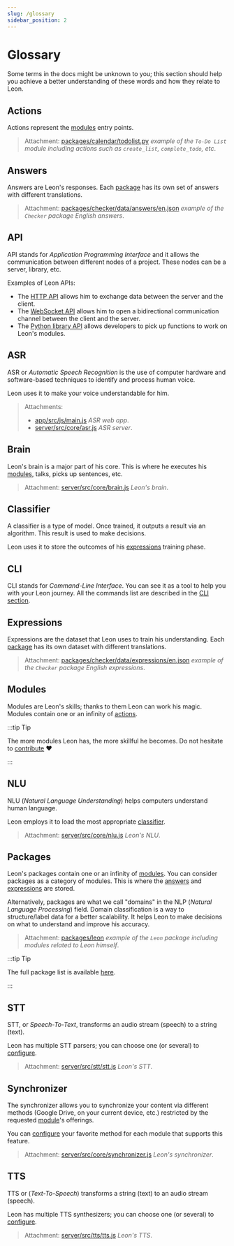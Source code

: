 ```yaml
---
slug: /glossary
sidebar_position: 2
---
```


# Glossary

Some terms in the docs might be unknown to you; this section should help you achieve a better understanding of these words and how they relate to Leon.

## Actions

Actions represent the [modules](/glossary#modules) entry points.
> Attachment: [packages/calendar/todolist.py](https://github.com/leon-ai/leon/tree/master/packages/calendar/todolist.py) *example of the `To-Do List` module including actions such as `create_list`, `complete_todo`, etc*.

## Answers

Answers are Leon's responses.
Each [package](/glossary#packages) has its own set of answers with different translations.

> Attachment: [packages/checker/data/answers/en.json](https://github.com/leon-ai/leon/blob/master/packages/checker/data/answers/en.json) *example of the `Checker` package English answers*.

## API

API stands for *Application Programming Interface* and it allows the communication between different nodes of a project. These nodes can be a server, library, etc.

Examples of Leon APIs:
- The [HTTP API](https://github.com/leon-ai/leon/tree/master/server/src/api) allows him to exchange data between the server and the client.
- The [WebSocket API](https://github.com/leon-ai/leon/blob/master/server/src/core/server.js) allows him to open a bidirectional communication channel between the client and the server.
- The [Python library API](https://github.com/leon-ai/leon/blob/master/bridges/python/utils.py) allows developers to pick up functions to work on Leon's modules.

## ASR

ASR or *Automatic Speech Recognition* is the use of computer hardware and software-based techniques to identify and process human voice.

Leon uses it to make your voice understandable for him.

> Attachments:
> - [app/src/js/main.js](https://github.com/leon-ai/leon/blob/master/app/src/js/main.js) *ASR web app*.
> - [server/src/core/asr.js](https://github.com/leon-ai/leon/blob/master/server/src/core/asr.js) *ASR server*.

## Brain

Leon's brain is a major part of his core. This is where he executes his [modules](/glossary#modules), talks, picks up sentences, etc.

> Attachment: [server/src/core/brain.js](https://github.com/leon-ai/leon/blob/master/server/src/core/brain.js) *Leon's brain*.

## Classifier

A classifier is a type of model. Once trained, it outputs a result via an algorithm.
This result is used to make decisions.

Leon uses it to store the outcomes of his [expressions](/glossary#expressions) training phase.

## CLI

CLI stands for *Command-Line Interface*. You can see it as a tool to help you with your Leon journey.
All the commands list are described in the [CLI section](/cli).

## Expressions

Expressions are the dataset that Leon uses to train his understanding.
Each [package](/glossary#packages) has its own dataset with different translations.

> Attachment: [packages/checker/data/expressions/en.json](https://github.com/leon-ai/leon/blob/master/packages/checker/data/expressions/en.json) *example of the `Checker` package English expressions*.

## Modules

Modules are Leon's skills; thanks to them Leon can work his magic. Modules contain one or an infinity of [actions](/glossary#actions).

:::tip Tip

The more modules Leon has, the more skillful he becomes.
Do not hesitate to [contribute](https://github.com/leon-ai/leon/blob/master/.github/CONTRIBUTING.md) ❤️

:::

## NLU

NLU (*Natural Language Understanding*) helps computers understand human language.

Leon employs it to load the most appropriate [classifier](/glossary#classifier).
> Attachment: [server/src/core/nlu.js](https://github.com/leon-ai/leon/blob/master/server/src/core/nlu.js) *Leon's NLU*.

## Packages

Leon's packages contain one or an infinity of [modules](/glossary#modules). You can consider packages as a category of modules. This is where the [answers](/glossary#answers) and [expressions](/glossary#expressions) are stored.

Alternatively, packages are what we call "domains" in the NLP (*Natural Language Processing*) field. Domain classification is a way to structure/label data for a better scalability. It helps Leon to make decisions on what to understand and improve his accuracy.

> Attachment: [packages/leon](https://github.com/leon-ai/leon/tree/master/packages/leon) *example of the `Leon` package including modules related to Leon himself*.

:::tip Tip

The full package list is available [here](https://github.com/leon-ai/leon/tree/master/packages).

:::

## STT

STT, or *Speech-To-Text*, transforms an audio stream (speech) to a string (text).

Leon has multiple STT parsers; you can choose one (or several) to [configure](/configuration#voice).

> Attachment: [server/src/stt/stt.js](https://github.com/leon-ai/leon/blob/master/server/src/stt/stt.js) *Leon's STT*.

## Synchronizer

The synchronizer allows you to synchronize your content via different methods (Google Drive, on your current device, etc.)
restricted by the requested [module](/glossary#modules)'s offerings.

You can [configure](/configuration#synchronizer) your favorite method for each module that supports this feature.

> Attachment: [server/src/core/synchronizer.js](https://github.com/leon-ai/leon/blob/master/server/src/core/synchronizer.js) *Leon's synchronizer*.

## TTS

TTS or (*Text-To-Speech*) transforms a string (text) to an audio stream (speech).

Leon has multiple TTS synthesizers; you can choose one (or several) to [configure](/configuration#voice).

> Attachment: [server/src/tts/tts.js](https://github.com/leon-ai/leon/blob/master/server/src/tts/tts.js) *Leon's TTS*.
